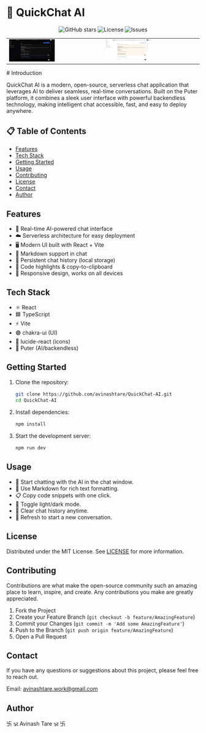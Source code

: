 # 🚀 QuickChat AI

<p align="center">
  <img src="https://img.shields.io/github/stars/avinashtare/QuickChat-AI?style=social" alt="GitHub stars" />
  <img src="https://img.shields.io/github/license/avinashtare/QuickChat-AI" alt="License" />
  <img src="https://img.shields.io/github/issues/avinashtare/QuickChat-AI" alt="Issues" />
</p>
<table width="100%">
  <tr width="100%">
    <td><img src="./sample/ui-dark.png" width="50%"/></td>
    <td><img src="./sample/ui-light.png" width="50%"/></td>
  </tr>
</table>
# Introduction

QuickChat AI is a modern, open-source, serverless chat application that leverages AI to deliver seamless, real-time conversations. Built on the Puter platform, it combines a sleek user interface with powerful backendless technology, making intelligent chat accessible, fast, and easy to deploy anywhere.

## 📋 Table of Contents

- [Features](#features)
- [Tech Stack](#tech-stack)
- [Getting Started](#getting-started)
- [Usage](#usage)
- [Contributing](#contributing)
- [License](#license)
- [Contact](#contact)
- [Author](#author)

## Features

- 💬 Real-time AI-powered chat interface
- ☁️ Serverless architecture for easy deployment
- 🖥️ Modern UI built with React + Vite
- 📝 Markdown support in chat
- 💾 Persistent chat history (local storage)
- 🧩 Code highlights & copy-to-clipboard
- 📱 Responsive design, works on all devices

## Tech Stack

- ⚛️ React
- 🟦 TypeScript
- ⚡ Vite
- 🟣 chakra-ui (UI)
- 🦄 lucide-react (icons)
- 🤖 Puter (AI/backendless)

## Getting Started

1. Clone the repository:
   ```sh
   git clone https://github.com/avinashtare/QuickChat-AI.git
   cd QuickChat-AI
   ```
2. Install dependencies:
   ```sh
   npm install
   ```
3. Start the development server:
   ```sh
   npm run dev
   ```

## Usage

- 💬 Start chatting with the AI in the chat window.
- 📝 Use Markdown for rich text formatting.
- 📋 Copy code snippets with one click.
- 🌙 Toggle light/dark mode.
- 🧹 Clear chat history anytime.
- 🔄 Refresh to start a new conversation.

## License

Distributed under the MIT License. See [LICENSE](LICENSE) for more information.

## Contributing

Contributions are what make the open-source community such an amazing place to learn, inspire, and create. Any contributions you make are greatly appreciated.

1. Fork the Project
2. Create your Feature Branch (`git checkout -b feature/AmazingFeature`)
3. Commit your Changes (`git commit -m 'Add some AmazingFeature'`)
4. Push to the Branch (`git push origin feature/AmazingFeature`)
5. Open a Pull Request

## Contact

If you have any questions or suggestions about this project, please feel free to reach out.

Email: avinashtare.work@gmail.com

## Author

卐 🕉 Avinash Tare 🕉 卐
